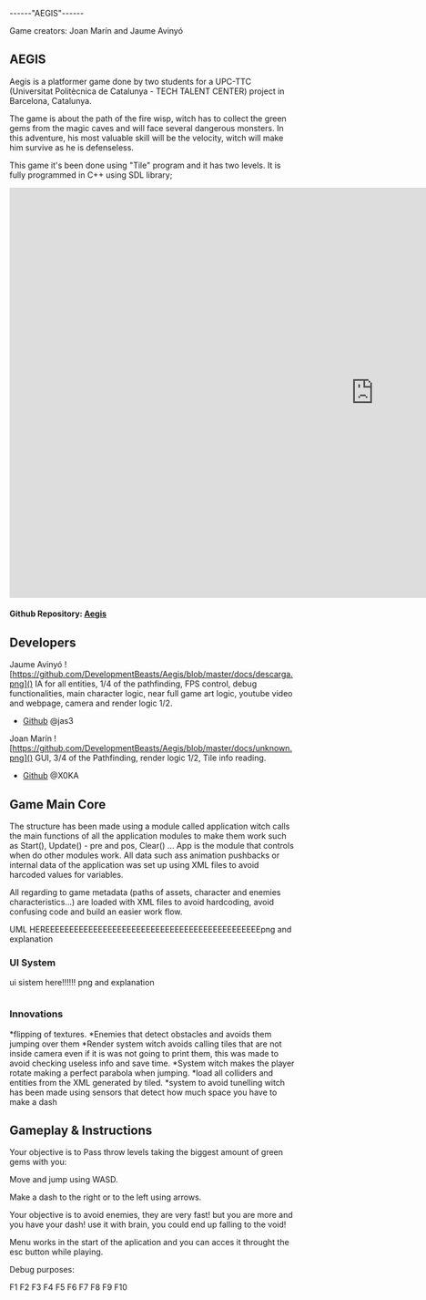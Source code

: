 ------"AEGIS"------

Game creators: Joan Marín and Jaume Avinyó

## AEGIS

Aegis is a platformer game done by two students for a UPC-TTC (Universitat Politècnica de Catalunya - TECH TALENT CENTER) project in Barcelona, Catalunya.

The game is about the path of the fire wisp, witch has to collect the green gems from the magic caves and will face several dangerous monsters. In this adventure, his most valuable skill will be the velocity, witch will make him survive as he is defenseless.

This game it's been done  using "Tile" program and it has two levels. It is fully programmed in C++ using SDL library;


<iframe width="1280" height="720" src="https://www.youtube.com/watch?v=ktgW0TUtNUI" frameborder="0" gesture="media" allow="encrypted-media" allowfullscreen></iframe>


#### Github Repository: [Aegis](https://github.com/DevelopmentBeasts/Aegis)

## Developers



Jaume Avinyó
![https://github.com/DevelopmentBeasts/Aegis/blob/master/docs/descarga.png]()
IA for all entities, 1/4 of the pathfinding, FPS control, debug functionalities, main character logic, near full game art logic, youtube video and webpage, camera and render logic 1/2.
* [Github]() @jas3

Joan Marín
![https://github.com/DevelopmentBeasts/Aegis/blob/master/docs/unknown.png]()
GUI, 3/4 of the Pathfinding, render logic 1/2, Tile info reading.
* [Github](https://github.com/X0KA) @X0KA


## Game Main Core
The structure has been made using a module called application witch calls the main functions of all the application modules to make them work such as Start(), Update() - pre and pos, Clear() ... App is the module that controls when do other modules work.
All data such ass animation pushbacks or internal data of the application was set up using XML files to avoid harcoded values for variables.


All regarding to game metadata (paths of assets, character and enemies characteristics...) are loaded with XML files to avoid hardcoding,
avoid confusing code and build an easier work flow.


UML HEREEEEEEEEEEEEEEEEEEEEEEEEEEEEEEEEEEEEEEEEEEEEEpng and explanation
![]()

### UI System

ui sistem here!!!!!! png and explanation

![]()

### Innovations
*flipping of textures.
*Enemies that detect obstacles and avoids them jumping over them
*Render system witch avoids calling tiles that are not inside camera even if it is was not going to  print them, this was made to avoid checking useless info and save time.
*System witch makes the player rotate making a perfect parabola when jumping.
*load all colliders and entities from the XML generated by tiled.
*system to avoid tunelling witch has been made using sensors that detect how much space you have to make a dash

## Gameplay & Instructions

Your objective is to Pass throw levels taking the biggest amount of green gems with you:

Move and jump using WASD.

Make a dash to the right or to the left using arrows.

Your objective is to avoid enemies, they are very fast! but you are more and you have your dash! use it with brain, you could end up falling to the void!

Menu works in the start of the aplication and you can acces it throught the esc button while playing.

Debug purposes:

F1
F2
F3
F4
F5
F6
F7
F8
F9
F10


